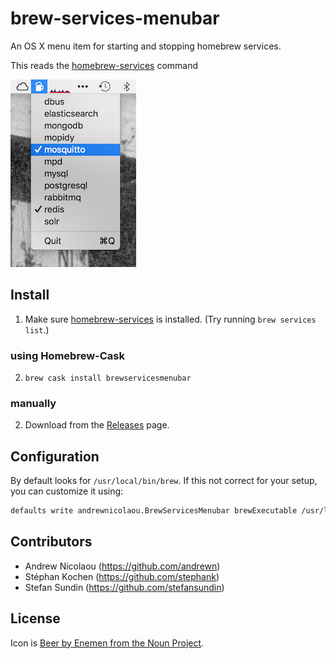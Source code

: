 brew-services-menubar
===

An OS X menu item for starting and stopping homebrew services.

This reads the [homebrew-services](https://github.com/Homebrew/homebrew-services) command 

![Screenshot](docs/screenshot.png)

## Install

1. Make sure [homebrew-services](https://github.com/Homebrew/homebrew-services) is installed.
(Try running `brew services list`.)

### using Homebrew-Cask

2. `brew cask install brewservicesmenubar`

### manually

2. Download from the [Releases](https://github.com/andrewn/brew-services-menubar/releases) page.

## Configuration

By default looks for `/usr/local/bin/brew`. If this not correct for your setup,
you can customize it using:

```sh
defaults write andrewnicolaou.BrewServicesMenubar brewExecutable /usr/local/bin/brew
```

## Contributors

- Andrew Nicolaou (https://github.com/andrewn)
- Stéphan Kochen (https://github.com/stephank)
- Stefan Sundin (https://github.com/stefansundin)

## License

Icon is [Beer by Enemen from the Noun Project](https://thenounproject.com/search/?q=beer&i=783212).
